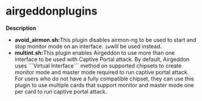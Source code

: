 # airgeddonplugins

<strong>Description</strong>

<ul>
    <li><strong>avoid_airmon.sh:</strong>This plugin disables airmon-ng to be used to start and stop monitor mode on an interface. <code>iw</code>will be used instead.</li>
    <li><strong>multint.sh:</strong>This plugin enables Airgeddon to use more than one interface to be used with Captive Portal attack. By default, Airgeddon uses ```Virtual Interface``` method on supported chipsets to create  monitor mode and master mode required to run captive portal attack. For users who do not have a fully compatible chipset, they can use this plugin to use multiple cards that support monitor and master mode one per card to run captive portal attack.</li>
</ul>

